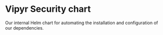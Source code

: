 # Vipyr Security chart

Our internal Helm chart for automating the installation and configuration of our dependencies.
